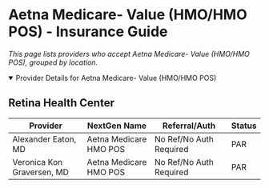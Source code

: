 # Aetna Medicare- Value (HMO/HMO POS) - Insurance Guide

*This page lists providers who accept Aetna Medicare- Value (HMO/HMO POS), grouped by location.*

<details open><summary>Provider Details for Aetna Medicare- Value (HMO/HMO POS)</summary>

## Retina Health Center

| Provider | NextGen Name | Referral/Auth | Status |
|----------|-------------|--------------|--------|
| Alexander Eaton, MD | Aetna Medicare HMO POS | No Ref/No Auth Required | PAR |
| Veronica Kon Graversen, MD | Aetna Medicare HMO POS | No Ref/No Auth Required | PAR |

</details>

